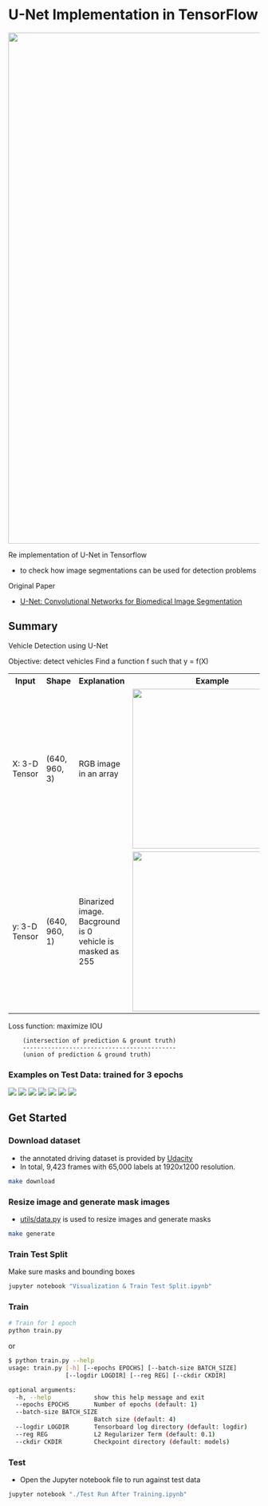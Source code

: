 # U-Net Implementation in TensorFlow

<img src="assets/output.gif" width=1024 />

Re implementation of U-Net in Tensorflow
- to check how image segmentations can be used for detection problems

Original Paper
- [U-Net: Convolutional Networks for Biomedical Image Segmentation](https://arxiv.org/abs/1505.04597)

## Summary

Vehicle Detection using U-Net

Objective: detect vehicles
Find a function f such that y = f(X)
<table>
    <tr>
        <th>Input</th>
        <th>Shape</th>
        <th>Explanation</th>
        <th>Example</th>
    </tr>
    <tr>
        <td>X: 3-D Tensor</td>
        <td>(640, 960, 3)</td>
        <td>RGB image in an array</td>
        <td><img src="assets/example_input.jpg" width=320 /></td>
    </tr>
    <tr>
        <td>y: 3-D Tensor</td>
        <td>(640, 960, 1)</td>
        <td>Binarized image. Bacground is 0<br />vehicle is masked as 255</td>
        <td><img src="assets/example_output.jpg" width=320 /></td>
    </tr>
</table>

Loss function: maximize IOU
```
    (intersection of prediction & grount truth)
    -------------------------------------------
    (union of prediction & ground truth)
```

### Examples on Test Data: trained for 3 epochs
<img src="assets/result1.png" />
<img src="assets/result2.png" />
<img src="assets/result3.png" />
<img src="assets/result4.png" />
<img src="assets/result5.png" />
<img src="assets/result6.png" />
<img src="assets/result7.png" />


## Get Started

### Download dataset

- the annotated driving dataset is provided by [Udacity](https://github.com/udacity/self-driving-car/tree/master/annotations)
- In total, 9,423 frames with 65,000 labels at 1920x1200 resolution.

```bash
make download
```

### Resize image and generate mask images

- [utils/data.py](./utils/data.py) is used to resize images and generate masks

```bash
make generate
```

### Train Test Split

Make sure masks and bounding boxes

```bash
jupyter notebook "Visualization & Train Test Split.ipynb"
```

### Train

```bash
# Train for 1 epoch
python train.py
```

or

```bash
$ python train.py --help
usage: train.py [-h] [--epochs EPOCHS] [--batch-size BATCH_SIZE]
                [--logdir LOGDIR] [--reg REG] [--ckdir CKDIR]

optional arguments:
  -h, --help            show this help message and exit
  --epochs EPOCHS       Number of epochs (default: 1)
  --batch-size BATCH_SIZE
                        Batch size (default: 4)
  --logdir LOGDIR       Tensorboard log directory (default: logdir)
  --reg REG             L2 Regularizer Term (default: 0.1)
  --ckdir CKDIR         Checkpoint directory (default: models)
```

### Test

- Open the Jupyter notebook file to run against test data

```bash
jupyter notebook "./Test Run After Training.ipynb"
```
